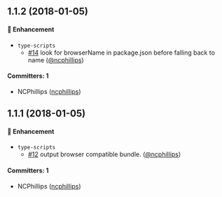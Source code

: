 ## 1.1.2 (2018-01-05)

#### :nail_care: Enhancement
* `type-scripts`
  * [#14](https://github.com/ncphillips/create-typescript-package/pull/14) look for browserName in package.json before falling back to name ([@ncphillips](https://github.com/ncphillips))

#### Committers: 1
- NCPhillips ([ncphillips](https://github.com/ncphillips))


## 1.1.1 (2018-01-05)

#### :nail_care: Enhancement
* `type-scripts`
  * [#12](https://github.com/ncphillips/create-typescript-package/pull/12) output browser compatible bundle. ([@ncphillips](https://github.com/ncphillips))

#### Committers: 1
- NCPhillips ([ncphillips](https://github.com/ncphillips))